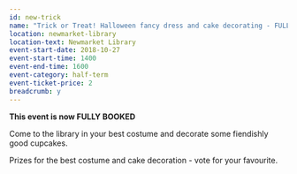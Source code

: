 ```yaml
---
id: new-trick
name: "Trick or Treat! Halloween fancy dress and cake decorating - FULLY BOOKED"
location: newmarket-library
location-text: Newmarket Library
event-start-date: 2018-10-27
event-start-time: 1400
event-end-time: 1600
event-category: half-term
event-ticket-price: 2
breadcrumb: y
---
```


**This event is now FULLY BOOKED**

Come to the library in your best costume and decorate some fiendishly good cupcakes.

Prizes for the best costume and cake decoration - vote for your favourite.
